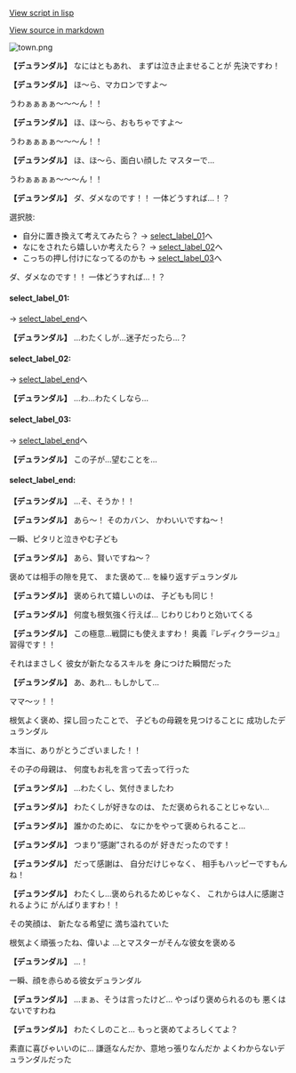 [View script in lisp](../scripts/10035203.txt)

[View source in markdown](10035203.md)

![town.png](../images/backgrounds/town.png)

**【デュランダル】**
なにはともあれ、
まずは泣き止ませることが
先決ですわ！

**【デュランダル】**
ほ～ら、マカロンですよ～

うわぁぁぁぁ～～～ん！！

**【デュランダル】**
ほ、ほ～ら、おもちゃですよ～

うわぁぁぁぁ～～～ん！！

**【デュランダル】**
ほ、ほ～ら、面白い顔した
マスターで…

うわぁぁぁぁ～～～ん！！

**【デュランダル】**
ダ、ダメなのです！！
一体どうすれば…！？

選択肢:
- 自分に置き換えて考えてみたら？ → [select_label_01](#select_label_01)へ
- なにをされたら嬉しいか考えたら？ → [select_label_02](#select_label_02)へ
- こっちの押し付けになってるのかも → [select_label_03](#select_label_03)へ

ダ、ダメなのです！！
一体どうすれば…！？

#### select_label_01:
 → [select_label_end](#select_label_end)へ

**【デュランダル】**
…わたくしが…迷子だったら…？

#### select_label_02:
 → [select_label_end](#select_label_end)へ

**【デュランダル】**
…わ…わたくしなら…

#### select_label_03:
 → [select_label_end](#select_label_end)へ

**【デュランダル】**
この子が…望むことを…

#### select_label_end:

**【デュランダル】**
…そ、そうか！！

**【デュランダル】**
あら～！
そのカバン、
かわいいですね～！

一瞬、ピタリと泣きやむ子ども

**【デュランダル】**
あら、賢いですね～？

褒めては相手の隙を見て、
また褒めて…
を繰り返すデュランダル

**【デュランダル】**
褒められて嬉しいのは、
子どもも同じ！

**【デュランダル】**
何度も根気強く行えば…
じわりじわりと効いてくる

**【デュランダル】**
この極意…戦闘にも使えますわ！
奥義『レディクラージュ』習得です！！

それはまさしく
彼女が新たなるスキルを
身につけた瞬間だった

**【デュランダル】**
あ、あれ…
もしかして…

ママ～ッ！！

根気よく褒め、探し回ったことで、
子どもの母親を見つけることに
成功したデュランダル

本当に、ありがとうございました！！

その子の母親は、
何度もお礼を言って去って行った

**【デュランダル】**
…わたくし、気付きましたわ

**【デュランダル】**
わたくしが好きなのは、
ただ褒められることじゃない…

**【デュランダル】**
誰かのために、
なにかをやって褒められること…

**【デュランダル】**
つまり“感謝”されるのが
好きだったのです！

**【デュランダル】**
だって感謝は、
自分だけじゃなく、
相手もハッピーですもんね！

**【デュランダル】**
わたくし…褒められるためじゃなく、
これからは人に感謝されるように
がんばりますわ！！

その笑顔は、
新たなる希望に
満ち溢れていた

根気よく頑張ったね、偉いよ
…とマスターがそんな彼女を褒める

**【デュランダル】**
…！

一瞬、顔を赤らめる彼女デュランダル

**【デュランダル】**
…まぁ、そうは言ったけど…
やっぱり褒められるのも
悪くはないですわね

**【デュランダル】**
わたくしのこと…
もっと褒めてよろしくてよ？

素直に喜びゃいいのに…
謙遜なんだか、意地っ張りなんだか
よくわからないデュランダルだった
